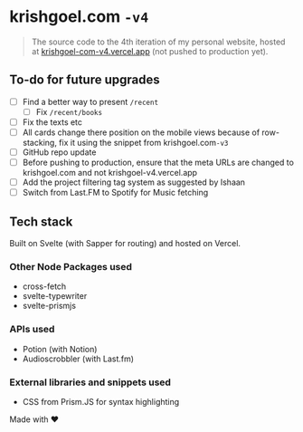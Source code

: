 # krishgoel.com ```-v4```
> The source code to the 4th iteration of my personal website, hosted at [krishgoel-com-v4.vercel.app](https://krishgoel-com-v4.vercel.app) (not pushed to production yet).

## To-do for future upgrades
- [ ] Find a better way to present ```/recent```
    - [ ] Fix ```/recent/books```
- [ ] Fix the texts etc
- [ ] All cards change there position on the mobile views because of row-stacking, fix it using the snippet from krishgoel.com```-v3```
- [ ] GitHub repo update
- [ ] Before pushing to production, ensure that the meta URLs are changed to krishgoel.com and not krishgoel-v4.vercel.app 
- [ ] Add the project filtering tag system as suggested by Ishaan
- [ ] Switch from Last.FM to Spotify for Music fetching

## Tech stack
Built on Svelte (with Sapper for routing) and hosted on Vercel.
### Other Node Packages used
- cross-fetch
- svelte-typewriter
- svelte-prismjs

### APIs used
- Potion (with Notion)
- Audioscrobbler (with Last.fm)

### External libraries and snippets used
- CSS from Prism.JS for syntax highlighting

Made with ❤️